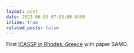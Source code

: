 ```yaml
---
layout: post
date: 2023-06-03 07:59:00-0400
inline: true
related_posts: false
---
```

First [ICASSP in Rhodes, Greece](https://2023.ieeeicassp.org/) with paper SAMO.